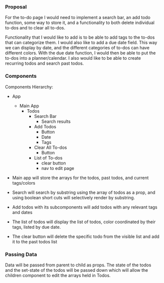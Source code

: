 ### Proposal
For the to-do page I would need to implement a search bar, an add todo function, some way to store it, and a functionality to both delete individual to-dos and to clear all to-dos. 

Functionality that I would like to add is to be able to add tags to the to-dos that can categorize them. I would also like to add a due date field. This way we can display by date, and the different categories of to-dos can have different colors. With the due date function, I would then be able to put the to-dos into a planner/calendar. I also would like to be able to create recurring todos and search past todos. 

### Components
Components Hierarchy:
- App
    - Main App
        - Todos
            - Search Bar 
                - Search results 
            - Add Todos
                - Button
                - Date
                - Tags
            - Clear All To-dos
                - Button
            - List of To-dos
                - clear button
                - nav to edit page


- Main app will store the arrays for the todos, past todos, and current tags/colors
- Search will search by substring using the array of todos as a prop, and using boolean short cuts will selectively render by substring. 
- Add todos with its subcomponents will add todos with any relevant tags and dates 
- The list of todos will display the list of todos, color coordinated by their tags, listed by due date.
- The clear button will delete the specific todo from the visible list and add it to the past todos list

### Passing Data
Data will be passed from parent to child as props. The state of the todos and the set-state of the todos will be passed down which will allow the children component to edit the arrays held in Todos. 

